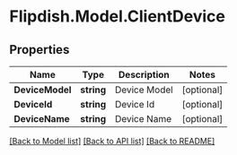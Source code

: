 # Flipdish.Model.ClientDevice
## Properties

Name | Type | Description | Notes
------------ | ------------- | ------------- | -------------
**DeviceModel** | **string** | Device Model | [optional] 
**DeviceId** | **string** | Device Id | [optional] 
**DeviceName** | **string** | Device Name | [optional] 

[[Back to Model list]](../README.md#documentation-for-models) [[Back to API list]](../README.md#documentation-for-api-endpoints) [[Back to README]](../README.md)

